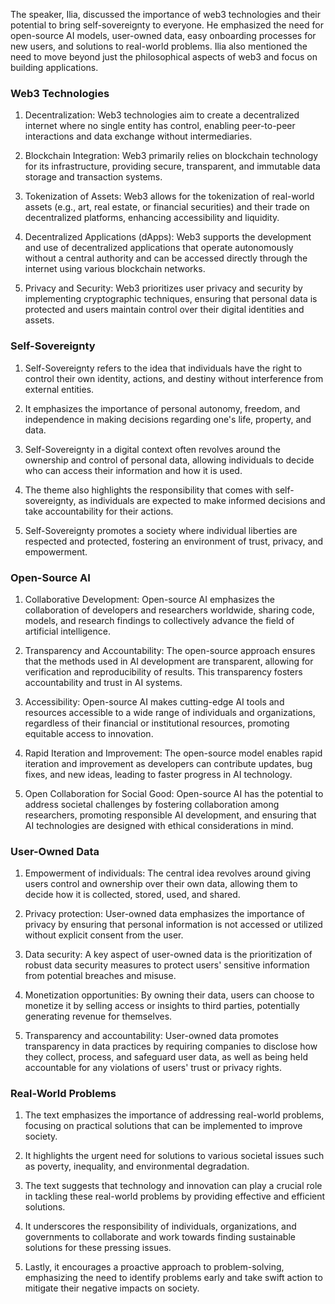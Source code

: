 The speaker, Ilia, discussed the importance of web3 technologies and their potential to bring self-sovereignty to everyone. He emphasized the need for open-source AI models, user-owned data, easy onboarding processes for new users, and solutions to real-world problems. Ilia also mentioned the need to move beyond just the philosophical aspects of web3 and focus on building applications.

### Web3 Technologies

1. Decentralization: Web3 technologies aim to create a decentralized internet where no single entity has control, enabling peer-to-peer interactions and data exchange without intermediaries.

2. Blockchain Integration: Web3 primarily relies on blockchain technology for its infrastructure, providing secure, transparent, and immutable data storage and transaction systems.

3. Tokenization of Assets: Web3 allows for the tokenization of real-world assets (e.g., art, real estate, or financial securities) and their trade on decentralized platforms, enhancing accessibility and liquidity.

4. Decentralized Applications (dApps): Web3 supports the development and use of decentralized applications that operate autonomously without a central authority and can be accessed directly through the internet using various blockchain networks.

5. Privacy and Security: Web3 prioritizes user privacy and security by implementing cryptographic techniques, ensuring that personal data is protected and users maintain control over their digital identities and assets.

### Self-Sovereignty

1. Self-Sovereignty refers to the idea that individuals have the right to control their own identity, actions, and destiny without interference from external entities.

2. It emphasizes the importance of personal autonomy, freedom, and independence in making decisions regarding one's life, property, and data.

3. Self-Sovereignty in a digital context often revolves around the ownership and control of personal data, allowing individuals to decide who can access their information and how it is used.

4. The theme also highlights the responsibility that comes with self-sovereignty, as individuals are expected to make informed decisions and take accountability for their actions.

5. Self-Sovereignty promotes a society where individual liberties are respected and protected, fostering an environment of trust, privacy, and empowerment.

### Open-Source AI

1. Collaborative Development: Open-source AI emphasizes the collaboration of developers and researchers worldwide, sharing code, models, and research findings to collectively advance the field of artificial intelligence.

2. Transparency and Accountability: The open-source approach ensures that the methods used in AI development are transparent, allowing for verification and reproducibility of results. This transparency fosters accountability and trust in AI systems.

3. Accessibility: Open-source AI makes cutting-edge AI tools and resources accessible to a wide range of individuals and organizations, regardless of their financial or institutional resources, promoting equitable access to innovation.

4. Rapid Iteration and Improvement: The open-source model enables rapid iteration and improvement as developers can contribute updates, bug fixes, and new ideas, leading to faster progress in AI technology.

5. Open Collaboration for Social Good: Open-source AI has the potential to address societal challenges by fostering collaboration among researchers, promoting responsible AI development, and ensuring that AI technologies are designed with ethical considerations in mind.

### User-Owned Data

1. Empowerment of individuals: The central idea revolves around giving users control and ownership over their own data, allowing them to decide how it is collected, stored, used, and shared.

2. Privacy protection: User-owned data emphasizes the importance of privacy by ensuring that personal information is not accessed or utilized without explicit consent from the user.

3. Data security: A key aspect of user-owned data is the prioritization of robust data security measures to protect users' sensitive information from potential breaches and misuse.

4. Monetization opportunities: By owning their data, users can choose to monetize it by selling access or insights to third parties, potentially generating revenue for themselves.

5. Transparency and accountability: User-owned data promotes transparency in data practices by requiring companies to disclose how they collect, process, and safeguard user data, as well as being held accountable for any violations of users' trust or privacy rights.

### Real-World Problems

1. The text emphasizes the importance of addressing real-world problems, focusing on practical solutions that can be implemented to improve society.

2. It highlights the urgent need for solutions to various societal issues such as poverty, inequality, and environmental degradation.

3. The text suggests that technology and innovation can play a crucial role in tackling these real-world problems by providing effective and efficient solutions.

4. It underscores the responsibility of individuals, organizations, and governments to collaborate and work towards finding sustainable solutions for these pressing issues.

5. Lastly, it encourages a proactive approach to problem-solving, emphasizing the need to identify problems early and take swift action to mitigate their negative impacts on society.